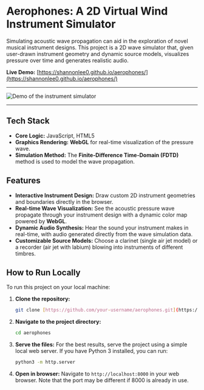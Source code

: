 # Aerophones: A 2D Virtual Wind Instrument Simulator

Simulating acoustic wave propagation can aid in the exploration of novel musical instrument designs. This project is a 2D wave simulator that, given user-drawn instrument geometry and dynamic source models, visualizes pressure over time and generates realistic audio.

**Live Demo:** [https://shannonlee0.github.io/aerophones/](https://shannonlee0.github.io/aerophones/)

---

![Demo of the instrument simulator](./assets/gif.gif)

---

## Tech Stack

* **Core Logic:** JavaScript, HTML5
* **Graphics Rendering:** **WebGL** for real-time visualization of the pressure wave.
* **Simulation Method:** The **Finite-Difference Time-Domain (FDTD)** method is used to model the wave propagation.

## Features

* **Interactive Instrument Design:** Draw custom 2D instrument geometries and boundaries directly in the browser.
* **Real-time Wave Visualization:** See the acoustic pressure wave propagate through your instrument design with a dynamic color map powered by **WebGL**.
* **Dynamic Audio Synthesis:** Hear the sound your instrument makes in real-time, with audio generated directly from the wave simulation data.
* **Customizable Source Models:** Choose a clarinet (single air jet model) or a recorder (air jet with labium) blowing into instruments of different timbres.

## How to Run Locally

To run this project on your local machine:

1.  **Clone the repository:**
    ```bash
    git clone [https://github.com/your-username/aerophones.git](https://github.com/your-username/aerophones.git)
    ```
2.  **Navigate to the project directory:**
    ```bash
    cd aerophones
    ```
3.  **Serve the files:**
    For the best results, serve the project using a simple local web server. If you have Python 3 installed, you can run:
    ```bash
    python3 -m http.server
    ```
4.  **Open in browser:**
    Navigate to `http://localhost:8000` in your web browser. Note that the port may be different if 8000 is already in use.
